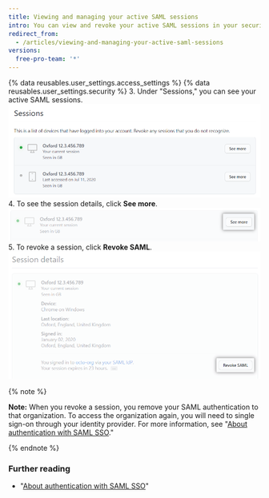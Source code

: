 ```yaml
---
title: Viewing and managing your active SAML sessions
intro: You can view and revoke your active SAML sessions in your security settings.
redirect_from:
  - /articles/viewing-and-managing-your-active-saml-sessions
versions:
  free-pro-team: '*'
---
```


{% data reusables.user_settings.access_settings %}
{% data reusables.user_settings.security %}
3. Under "Sessions," you can see your active SAML sessions.
   ![List of active SAML sessions](/assets/images/help/settings/saml-active-sessions.png)
4. To see the session details, click **See more**.
   ![Button to open SAML session details](/assets/images/help/settings/saml-expand-session-details.png)
5. To revoke a session, click **Revoke SAML**.
   ![Button to revoke a SAML session](/assets/images/help/settings/saml-revoke-session.png)

  {% note %}

  **Note:** When you revoke a session, you remove your SAML authentication to that organization. To access the organization again, you will need to single sign-on through your identity provider. For more information, see "[About authentication with SAML SSO](/github/authenticating-to-github/about-authentication-with-saml-single-sign-on)."

  {% endnote %}

### Further reading

- "[About authentication with SAML SSO](/github/authenticating-to-github/about-authentication-with-saml-single-sign-on)"
